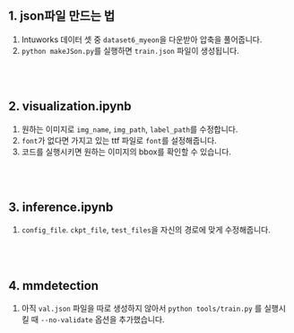 ## 1. json파일 만드는 법
1. Intuworks 데이터 셋 중 `dataset6_myeon`을 다운받아 압축을 풀어줍니다.
2. `python makeJSon.py`를 실행하면 `train.json` 파일이 생성됩니다.

<br>
<br>

## 2. visualization.ipynb
1. 원하는 이미지로 `img_name`, `img_path`, `label_path`를 수정합니다.
2. `font`가 없다면 가지고 있는 ttf 파일로 `font`를 설정해줍니다.
3. 코드를 실행시키면 원하는 이미지의 bbox를 확인할 수 있습니다.

<br>
<br>

## 3. inference.ipynb
1. `config_file`. `ckpt_file`, `test_files`을 자신의 경로에 맞게 수정해줍니다.

<br>
<br>

## 4. mmdetection
1. 아직 `val.json` 파일을 따로 생성하지 않아서 `python tools/train.py` 를 실행시킬 때 `--no-validate` 옵션을 추가했습니다.

<br>
<br>